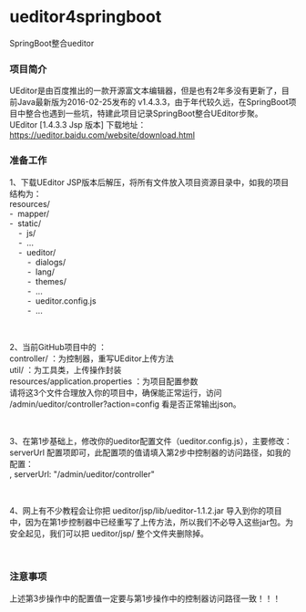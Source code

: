 # ueditor4springboot
SpringBoot整合ueditor


### 项目简介
UEditor是由百度推出的一款开源富文本编辑器，但是也有2年多没有更新了，目前Java最新版为2016-02-25发布的 v1.4.3.3，由于年代较久远，在SpringBoot项目中整合也遇到一些坑，特建此项目记录SpringBoot整合UEditor步聚。<br />
UEditor [1.4.3.3 Jsp 版本] 下载地址：https://ueditor.baidu.com/website/download.html

### 准备工作
1、下载UEditor JSP版本后解压，将所有文件放入项目资源目录中，如我的项目结构为：<br />
resources/<br />
-&nbsp;&nbsp;mapper/<br />
-&nbsp;&nbsp;static/<br />
&nbsp;&nbsp;&nbsp;&nbsp;-&nbsp;&nbsp;js/<br />
&nbsp;&nbsp;&nbsp;&nbsp;-&nbsp;&nbsp;...<br />
&nbsp;&nbsp;&nbsp;&nbsp;-&nbsp;&nbsp;ueditor/<br />
&nbsp;&nbsp;&nbsp;&nbsp;&nbsp;&nbsp;&nbsp;&nbsp;-&nbsp;&nbsp;dialogs/<br />
&nbsp;&nbsp;&nbsp;&nbsp;&nbsp;&nbsp;&nbsp;&nbsp;-&nbsp;&nbsp;lang/<br />
&nbsp;&nbsp;&nbsp;&nbsp;&nbsp;&nbsp;&nbsp;&nbsp;-&nbsp;&nbsp;themes/<br />
&nbsp;&nbsp;&nbsp;&nbsp;&nbsp;&nbsp;&nbsp;&nbsp;-&nbsp;&nbsp;...<br />
&nbsp;&nbsp;&nbsp;&nbsp;&nbsp;&nbsp;&nbsp;&nbsp;-&nbsp;&nbsp;ueditor.config.js<br />
&nbsp;&nbsp;&nbsp;&nbsp;&nbsp;&nbsp;&nbsp;&nbsp;-&nbsp;&nbsp;...<br />

<br />

2、当前GitHub项目中的 ：<br />
controller/ ：为控制器，重写UEditor上传方法<br />
util/ ：为工具类，上传操作封装<br />
resources/application.properties ：为项目配置参数<br />
请将这3个文件合理放入你的项目中，确保能正常运行，访问 /admin/ueditor/controller?action=config 看是否正常输出json。

<br />

3、在第1步基础上，修改你的ueditor配置文件（ueditor.config.js），主要修改：serverUrl 配置项即可，此配置项的值请填入第2步中控制器的访问路径，如我的配置：<br />
, serverUrl:  "/admin/ueditor/controller"

<br />

4、网上有不少教程会让你把 ueditor/jsp/lib/ueditor-1.1.2.jar 导入到你的项目中，因为在第1步控制器中已经重写了上传方法，所以我们不必导入这些jar包。为安全起见，我们可以把 ueditor/jsp/ 整个文件夹删除掉。

<br />

### 注意事项 
上述第3步操作中的配置值一定要与第1步操作中的控制器访问路径一致！！！

